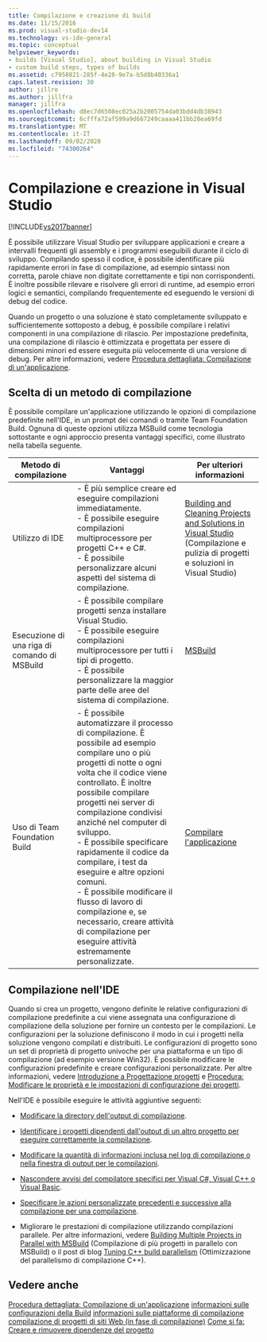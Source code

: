 ```yaml
---
title: Compilazione e creazione di build
ms.date: 11/15/2016
ms.prod: visual-studio-dev14
ms.technology: vs-ide-general
ms.topic: conceptual
helpviewer_keywords:
- builds [Visual Studio], about building in Visual Studio
- custom build steps, types of builds
ms.assetid: c7958821-285f-4e28-9e7a-b5d8b40336a1
caps.latest.revision: 30
author: jillre
ms.author: jillfra
manager: jillfra
ms.openlocfilehash: d8ec7d6508ec025a2b2005754da03bdd4db38943
ms.sourcegitcommit: 6cfffa72af599a9d667249caaaa411bb28ea69fd
ms.translationtype: MT
ms.contentlocale: it-IT
ms.lasthandoff: 09/02/2020
ms.locfileid: "74300264"
---
```

# <a name="compiling-and-building-in-visual-studio"></a>Compilazione e creazione in Visual Studio
[!INCLUDE[vs2017banner](../includes/vs2017banner.md)]

È possibile utilizzare Visual Studio per sviluppare applicazioni e creare a intervalli frequenti gli assembly e i programmi eseguibili durante il ciclo di sviluppo. Compilando spesso il codice, è possibile identificare più rapidamente errori in fase di compilazione, ad esempio sintassi non corretta, parole chiave non digitate correttamente e tipi non corrispondenti. È inoltre possibile rilevare e risolvere gli errori di runtime, ad esempio errori logici e semantici, compilando frequentemente ed eseguendo le versioni di debug del codice.

 Quando un progetto o una soluzione è stato completamente sviluppato e sufficientemente sottoposto a debug, è possibile compilare i relativi componenti in una compilazione di rilascio. Per impostazione predefinita, una compilazione di rilascio è ottimizzata e progettata per essere di dimensioni minori ed essere eseguita più velocemente di una versione di debug. Per altre informazioni, vedere [Procedura dettagliata: Compilazione di un'applicazione](../ide/walkthrough-building-an-application.md).

## <a name="choosing-a-build-method"></a>Scelta di un metodo di compilazione
 È possibile compilare un'applicazione utilizzando le opzioni di compilazione predefinite nell'IDE, in un prompt dei comandi o tramite Team Foundation Build. Ognuna di queste opzioni utilizza MSBuild come tecnologia sottostante e ogni approccio presenta vantaggi specifici, come illustrato nella tabella seguente.

|Metodo di compilazione|Vantaggi|Per ulteriori informazioni|
|------------------|--------------|--------------------------|
|Utilizzo di IDE|- È più semplice creare ed eseguire compilazioni immediatamente.<br />- È possibile eseguire compilazioni multiprocessore per progetti C++ e C#.<br />- È possibile personalizzare alcuni aspetti del sistema di compilazione.|[Building and Cleaning Projects and Solutions in Visual Studio](../ide/building-and-cleaning-projects-and-solutions-in-visual-studio.md) (Compilazione e pulizia di progetti e soluzioni in Visual Studio)|
|Esecuzione di una riga di comando di MSBuild|- È possibile compilare progetti senza installare Visual Studio.<br />- È possibile eseguire compilazioni multiprocessore per tutti i tipi di progetto.<br />- È possibile personalizzare la maggior parte delle aree del sistema di compilazione.|[MSBuild](../msbuild/msbuild.md)|
|Uso di Team Foundation Build|- È possibile automatizzare il processo di compilazione. È possibile ad esempio compilare uno o più progetti di notte o ogni volta che il codice viene controllato. È inoltre possibile compilare progetti nei server di compilazione condivisi anziché nel computer di sviluppo.<br />- È possibile specificare rapidamente il codice da compilare, i test da eseguire e altre opzioni comuni.<br />- È possibile modificare il flusso di lavoro di compilazione e, se necessario, creare attività di compilazione per eseguire attività estremamente personalizzate.|[Compilare l'applicazione](/azure/devops/pipelines/index)|

## <a name="building-from-the-ide"></a>Compilazione nell'IDE
 Quando si crea un progetto, vengono definite le relative configurazioni di compilazione predefinite a cui viene assegnata una configurazione di compilazione della soluzione per fornire un contesto per le compilazioni. Le configurazioni per la soluzione definiscono il modo in cui i progetti nella soluzione vengono compilati e distribuiti. Le configurazioni di progetto sono un set di proprietà di progetto univoche per una piattaforma e un tipo di compilazione (ad esempio versione Win32). È possibile modificare le configurazioni predefinite e creare configurazioni personalizzate. Per altre informazioni, vedere [Introduzione a Progettazione progetti](https://msdn.microsoft.com/898dd854-c98d-430c-ba1b-a913ce3c73d7) e [Procedura: Modificare le proprietà e le impostazioni di configurazione dei progetti](https://msdn.microsoft.com/e7184bc5-2f2b-4b4f-aa9a-3ecfcbc48b67).

 Nell'IDE è possibile eseguire le attività aggiuntive seguenti:

- [Modificare la directory dell'output di compilazione](../ide/how-to-change-the-build-output-directory.md).

- [Identificare i progetti dipendenti dall'output di un altro progetto per eseguire correttamente la compilazione](../ide/how-to-create-and-remove-project-dependencies.md).

- [Modificare la quantità di informazioni inclusa nel log di compilazione o nella finestra di output per le compilazioni](../ide/how-to-view-save-and-configure-build-log-files.md).

- [Nascondere avvisi del compilatore specifici per Visual C#, Visual C++ o Visual Basic](../ide/how-to-suppress-compiler-warnings.md).

- [Specificare le azioni personalizzate precedenti e successive alla compilazione per una compilazione](../ide/specifying-custom-build-events-in-visual-studio.md).

- Migliorare le prestazioni di compilazione utilizzando compilazioni parallele. Per altre informazioni, vedere [Building Multiple Projects in Parallel with MSBuild](../msbuild/building-multiple-projects-in-parallel-with-msbuild.md) (Compilazione di più progetti in parallelo con MSBuild) o il post di blog [Tuning C++ build parallelism](https://blogs.msdn.microsoft.com/msbuild/2010/03/07/tuning-c-build-parallelism-in-vs2010/) (Ottimizzazione del parallelismo di compilazione C++).

## <a name="see-also"></a>Vedere anche
 [Procedura dettagliata: Compilazione di un'applicazione](../ide/walkthrough-building-an-application.md) [informazioni sulle configurazioni della Build](../ide/understanding-build-configurations.md) [informazioni sulle piattaforme di compilazione](../ide/understanding-build-platforms.md) [compilazione di progetti di siti Web (in fase di compilazione)](https://msdn.microsoft.com/library/a9cbb88c-8fff-4c67-848b-98fbfd823193) [ Come si fa: Creare e rimuovere dipendenze del progetto](../ide/how-to-create-and-remove-project-dependencies.md)
